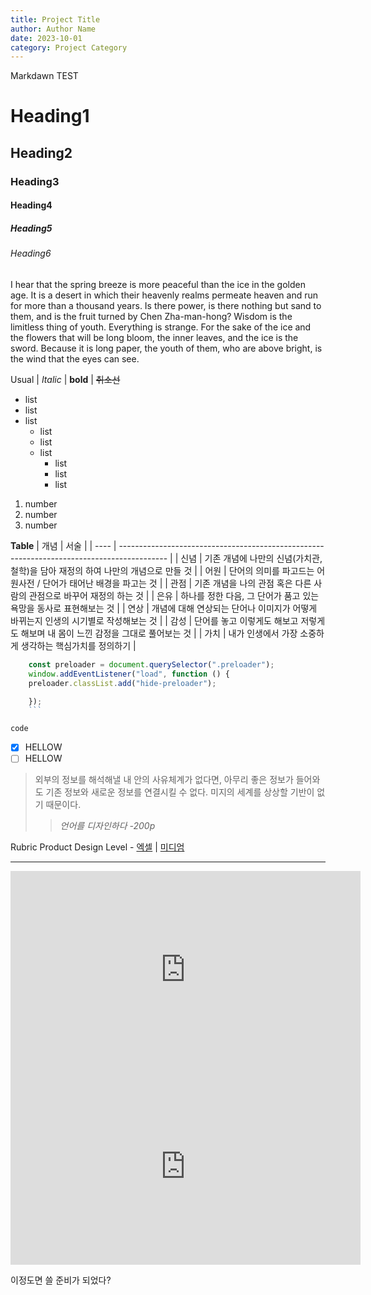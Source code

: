 ```yaml
---
title: Project Title
author: Author Name
date: 2023-10-01
category: Project Category
---
```


Markdawn TEST

# Heading1

## Heading2

### Heading3

#### Heading4

##### Heading5

###### Heading6

I hear that the spring breeze is more peaceful than the ice in the golden age. It is a desert in which their heavenly realms permeate heaven and run for more than a thousand years. Is there power, is there nothing but sand to them, and is the fruit turned by Chen Zha-man-hong? Wisdom is the limitless thing of youth. Everything is strange. For the sake of the ice and the flowers that will be long bloom, the inner leaves, and the ice is the sword. Because it is long paper, the youth of them, who are above bright, is the wind that the eyes can see.

Usual | _Italic_ | **bold** | ~~취소선~~

- list
- list
- list
  - list
  - list
  - list
    - list
    - list
    - list

1. number
2. number
3. number

**Table**
| 개념 | 서술 |
| ---- | ------------------------------------------------------------------------------------------ |
| 신념 | 기존 개념에 나만의 신념(가치관,철학)을 담아 재정의 하여 나만의 개념으로 만들 것 |
| 어원 | 단어의 의미를 파고드는 어원사전 / 단어가 태어난 배경을 파고는 것 |
| 관점 | 기존 개념을 나의 관점 혹은 다른 사람의 관점으로 바꾸어 재정의 하는 것 |
| 은유 | 하나를 정한 다음, 그 단어가 품고 있는 욕망을 동사로 표현해보는 것 |
| 연상 | 개념에 대해 연상되는 단어나 이미지가 어떻게 바뀌는지 인생의 시기별로 작성해보는 것 |
| 감성 | 단어를 놓고 이렇게도 해보고 저렇게도 해보며 내 몸이 느낀 감정을 그대로 풀어보는 것 |
| 가치 | 내가 인생에서 가장 소중하게 생각하는 핵심가치를 정의하기 |

````javascript
	const preloader = document.querySelector(".preloader");
	window.addEventListener("load", function () {
	preloader.classList.add("hide-preloader");

	});
	```
````

`code`

- [x] HELLOW
- [ ] HELLOW

> 외부의 정보를 해석해낼 내 안의 사유체계가 없다면, 아무리 좋은 정보가 들어와도 기존 정보와 새로운 정보를 연결시킬 수 없다. 미지의 세계를 상상할 기반이 없기 때문이다.
>
> > _언어를 디자인하다 -200p_

Rubric Product Design Level - [엑셀](https://docs.google.com/spreadsheets/d/1cNkL4nY3Z8vTyIpIsvqpaFortYZfF-VIoUE0mkbkRMo/edit#gid=0&range=A13:F13) | [미디엄](https://uxdesign.cc/a-guide-to-becoming-a-senior-product-designer-7b7296f08910)

---

<iframe width="560" height="315" src="https://www.youtube.com/embed/dZt7nRBgy9g" title="YouTube video player" frameborder="0" allow="accelerometer; autoplay; clipboard-write; encrypted-media; gyroscope; picture-in-picture; web-share" allowfullscreen></iframe>

<iframe width="560" height="315" src="https://www.youtube.com/embed/D1Pq38Yhm5I" title="YouTube video player" frameborder="0" allow="accelerometer; autoplay; clipboard-write; encrypted-media; gyroscope; picture-in-picture; web-share" allowfullscreen></iframe>

이정도면 쓸 준비가 되었다?
